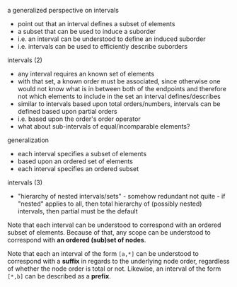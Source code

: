
a generalized perspective on intervals
- point out that an interval defines
  a subset of elements
- a subset that can be used to induce
  a suborder
- i.e. an interval can be understood
  to define an induced suborder
- i.e. intervals can be used to efficiently
  describe suborders

intervals (2)
- any interval requires an known set of elements
- with that set, a known order must be associated, since
  otherwise one would not know what is in between both
  of the endpoints and therefore not which elements to
  include in the set an interval defines/describes
- similar to intervals based upon total orders/numbers,
  intervals can be defined based upon partial orders
- i.e. based upon the order's order operator
- what about sub-intervals of equal/incomparable elements?

generalization
- each interval specifies a subset of elements
- based upon an ordered set of elements
- each interval specifies an ordered subset

intervals (3)
- "hierarchy of nested intervals/sets" - somehow redundant
  not quite - if "nested" applies to all, then total
  hierarchy of (possibly nested) intervals, then partial
  must be the default

Note that each interval can be understood to correspond with an ordered subset
of elements. Because of that, any scope can be understood to correspond with
**an ordered (sub)set of nodes**.

Note that each an interval of the form `[a,*]` can be understood to correspond
with a **suffix** in regards to the underlying node order, regardless of whether
the node order is total or not. Likewise, an interval of the form `[*,b]` can
be described as a **prefix**.
